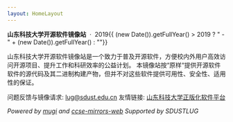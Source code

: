 ```yaml
---
layout: HomeLayout
---
```


**山东科技大学开源软件镜像站** &nbsp;·&nbsp; 2019{{ (new Date()).getFullYear() > 2019 ? " - " + (new Date()).getFullYear() : ""}}

山东科技大学开源软件镜像站是一个致力于普及开源软件，方便校内外用户高效访问开源项目、提升工作和科研效率的公益计划。
本镜像站按“原样“提供开源软件软件的源代码及其二进制构建产物，但并不对这些软件提供可用性、安全性、适用性的保证。

问题反馈与镜像请求: lug@sdust.edu.cn
友情链接: [山东科技大学正版化软件平台](http://zbh.sdust.edu.cn/)

_Powered by [mugi](https://github.com/sdustlug/mugi) and [ccse-mirrors-web](https://github.com/sdustlug/ccse-mirrors-web)_
_Supported by SDUSTLUG_
